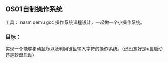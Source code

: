 ## OS01自制操作系统
工具： nasm qemu gcc
操作系统课程设计，一起做一个小操作系统。
### 目标：
实现一个能够移动鼠标以及利用键盘输入字符的操作系统。（还没想好是u盘启动还是软盘启动）
